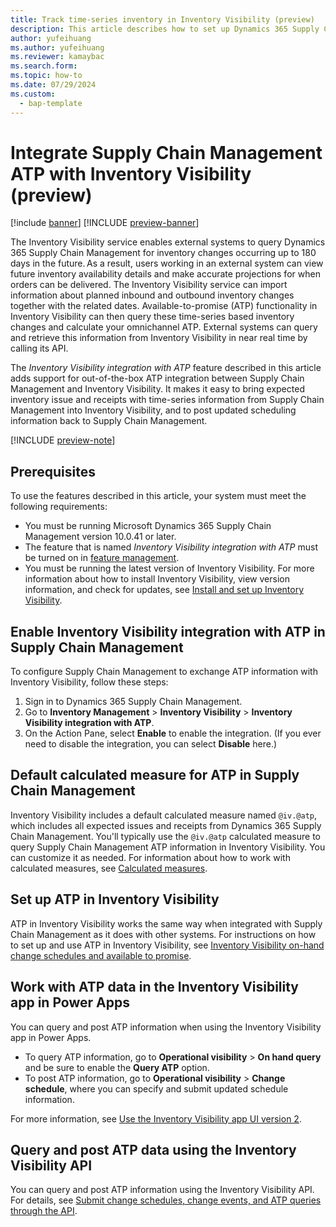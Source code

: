 ```yaml
---
title: Track time-series inventory in Inventory Visibility (preview)
description: This article describes how to set up Dynamics 365 Supply Chain Management inventory time-series data integration with Inventory Visibility so that you can query the projected inventory by date and calculate ATP
author: yufeihuang
ms.author: yufeihuang
ms.reviewer: kamaybac
ms.search.form:
ms.topic: how-to
ms.date: 07/29/2024
ms.custom: 
  - bap-template
---
```


# Integrate Supply Chain Management ATP with Inventory Visibility (preview)

[!include [banner](../includes/banner.md)]
[!INCLUDE [preview-banner](~/../shared-content/shared/preview-includes/preview-banner.md)]
<!--KFM: Preview until further notice -->

The Inventory Visibility service enables external systems to query Dynamics 365 Supply Chain Management for inventory changes occurring up to 180 days in the future. As a result, users working in an external system can view future inventory availability details and make accurate projections for when orders can be delivered. The Inventory Visibility service can import information about planned inbound and outbound inventory changes together with the related dates. Available-to-promise (ATP) functionality in Inventory Visibility can then query these time-series based inventory changes and calculate your omnichannel ATP. External systems can query and retrieve this information from Inventory Visibility in near real time by calling its API.

The *Inventory Visibility integration with ATP* feature described in this article adds support for out-of-the-box ATP integration between Supply Chain Management and Inventory Visibility. It makes it easy to bring expected inventory issue and receipts with time-series information from Supply Chain Management into Inventory Visibility, and to post updated scheduling information back to Supply Chain Management.

[!INCLUDE [preview-note](~/../shared-content/shared/preview-includes/preview-note-d365.md)]

## Prerequisites

To use the features described in this article, your system must meet the following requirements:

- You must be running Microsoft Dynamics 365 Supply Chain Management version 10.0.41 or later.
- The feature that is named *Inventory Visibility integration with ATP* must be turned on in [feature management](../../fin-ops-core/fin-ops/get-started/feature-management/feature-management-overview.md).
- You must be running the latest version of Inventory Visibility. For more information about how to install Inventory Visibility, view version information, and check for updates, see [Install and set up Inventory Visibility](inventory-visibility-setup.md).

## Enable Inventory Visibility integration with ATP in Supply Chain Management

To configure Supply Chain Management to exchange ATP information with Inventory Visibility, follow these steps:

1. Sign in to Dynamics 365 Supply Chain Management.
1. Go to **Inventory Management** \> **Inventory Visibility** \> **Inventory Visibility integration with ATP**.
1. On the Action Pane, select **Enable** to enable the integration. (If you ever need to disable the integration, you can select **Disable** here.)

## Default calculated measure for ATP in Supply Chain Management

Inventory Visibility includes a default calculated measure named `@iv.@atp`, which includes all expected issues and receipts from Dynamics 365 Supply Chain Management. You'll typically use the `@iv.@atp` calculated measure to query Supply Chain Management ATP information in Inventory Visibility. You can customize it as needed. For information about how to work with calculated measures, see [Calculated measures](inventory-visibility-configuration.md#calculated-measures).

## Set up ATP in Inventory Visibility

ATP in Inventory Visibility works the same way when integrated with Supply Chain Management as it does with other systems. For instructions on how to set up and use ATP in Inventory Visibility, see [Inventory Visibility on-hand change schedules and available to promise](inventory-visibility-available-to-promise.md).

## Work with ATP data in the Inventory Visibility app in Power Apps

You can query and post ATP information when using the Inventory Visibility app in Power Apps.

- To query ATP information, go to **Operational visibility** \> **On hand query** and be sure to enable the **Query ATP** option.
- To post ATP information, go to **Operational visibility** \> **Change schedule**, where you can specify and submit updated schedule information.

For more information, see [Use the Inventory Visibility app UI version 2](inventory-visibility-power-platform.md).

## Query and post ATP data using the Inventory Visibility API

You can query and post ATP information using the Inventory Visibility API. For details, see [Submit change schedules, change events, and ATP queries through the API](inventory-visibility-available-to-promise.md#api-urls).
